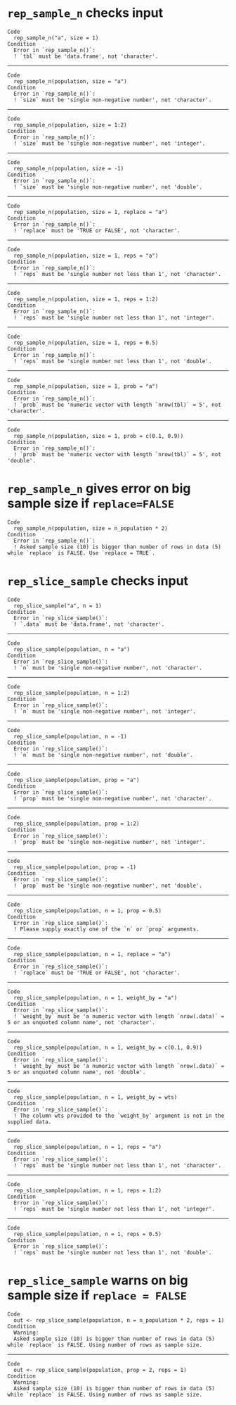 # `rep_sample_n` checks input

    Code
      rep_sample_n("a", size = 1)
    Condition
      Error in `rep_sample_n()`:
      ! `tbl` must be 'data.frame', not 'character'.

---

    Code
      rep_sample_n(population, size = "a")
    Condition
      Error in `rep_sample_n()`:
      ! `size` must be 'single non-negative number', not 'character'.

---

    Code
      rep_sample_n(population, size = 1:2)
    Condition
      Error in `rep_sample_n()`:
      ! `size` must be 'single non-negative number', not 'integer'.

---

    Code
      rep_sample_n(population, size = -1)
    Condition
      Error in `rep_sample_n()`:
      ! `size` must be 'single non-negative number', not 'double'.

---

    Code
      rep_sample_n(population, size = 1, replace = "a")
    Condition
      Error in `rep_sample_n()`:
      ! `replace` must be 'TRUE or FALSE', not 'character'.

---

    Code
      rep_sample_n(population, size = 1, reps = "a")
    Condition
      Error in `rep_sample_n()`:
      ! `reps` must be 'single number not less than 1', not 'character'.

---

    Code
      rep_sample_n(population, size = 1, reps = 1:2)
    Condition
      Error in `rep_sample_n()`:
      ! `reps` must be 'single number not less than 1', not 'integer'.

---

    Code
      rep_sample_n(population, size = 1, reps = 0.5)
    Condition
      Error in `rep_sample_n()`:
      ! `reps` must be 'single number not less than 1', not 'double'.

---

    Code
      rep_sample_n(population, size = 1, prob = "a")
    Condition
      Error in `rep_sample_n()`:
      ! `prob` must be 'numeric vector with length `nrow(tbl)` = 5', not 'character'.

---

    Code
      rep_sample_n(population, size = 1, prob = c(0.1, 0.9))
    Condition
      Error in `rep_sample_n()`:
      ! `prob` must be 'numeric vector with length `nrow(tbl)` = 5', not 'double'.

# `rep_sample_n` gives error on big sample size if `replace=FALSE`

    Code
      rep_sample_n(population, size = n_population * 2)
    Condition
      Error in `rep_sample_n()`:
      ! Asked sample size (10) is bigger than number of rows in data (5) while `replace` is FALSE. Use `replace = TRUE`.

# `rep_slice_sample` checks input

    Code
      rep_slice_sample("a", n = 1)
    Condition
      Error in `rep_slice_sample()`:
      ! `.data` must be 'data.frame', not 'character'.

---

    Code
      rep_slice_sample(population, n = "a")
    Condition
      Error in `rep_slice_sample()`:
      ! `n` must be 'single non-negative number', not 'character'.

---

    Code
      rep_slice_sample(population, n = 1:2)
    Condition
      Error in `rep_slice_sample()`:
      ! `n` must be 'single non-negative number', not 'integer'.

---

    Code
      rep_slice_sample(population, n = -1)
    Condition
      Error in `rep_slice_sample()`:
      ! `n` must be 'single non-negative number', not 'double'.

---

    Code
      rep_slice_sample(population, prop = "a")
    Condition
      Error in `rep_slice_sample()`:
      ! `prop` must be 'single non-negative number', not 'character'.

---

    Code
      rep_slice_sample(population, prop = 1:2)
    Condition
      Error in `rep_slice_sample()`:
      ! `prop` must be 'single non-negative number', not 'integer'.

---

    Code
      rep_slice_sample(population, prop = -1)
    Condition
      Error in `rep_slice_sample()`:
      ! `prop` must be 'single non-negative number', not 'double'.

---

    Code
      rep_slice_sample(population, n = 1, prop = 0.5)
    Condition
      Error in `rep_slice_sample()`:
      ! Please supply exactly one of the `n` or `prop` arguments.

---

    Code
      rep_slice_sample(population, n = 1, replace = "a")
    Condition
      Error in `rep_slice_sample()`:
      ! `replace` must be 'TRUE or FALSE', not 'character'.

---

    Code
      rep_slice_sample(population, n = 1, weight_by = "a")
    Condition
      Error in `rep_slice_sample()`:
      ! `weight_by` must be 'a numeric vector with length `nrow(.data)` = 5 or an unquoted column name', not 'character'.

---

    Code
      rep_slice_sample(population, n = 1, weight_by = c(0.1, 0.9))
    Condition
      Error in `rep_slice_sample()`:
      ! `weight_by` must be 'a numeric vector with length `nrow(.data)` = 5 or an unquoted column name', not 'double'.

---

    Code
      rep_slice_sample(population, n = 1, weight_by = wts)
    Condition
      Error in `rep_slice_sample()`:
      ! The column wts provided to the `weight_by` argument is not in the supplied data.

---

    Code
      rep_slice_sample(population, n = 1, reps = "a")
    Condition
      Error in `rep_slice_sample()`:
      ! `reps` must be 'single number not less than 1', not 'character'.

---

    Code
      rep_slice_sample(population, n = 1, reps = 1:2)
    Condition
      Error in `rep_slice_sample()`:
      ! `reps` must be 'single number not less than 1', not 'integer'.

---

    Code
      rep_slice_sample(population, n = 1, reps = 0.5)
    Condition
      Error in `rep_slice_sample()`:
      ! `reps` must be 'single number not less than 1', not 'double'.

# `rep_slice_sample` warns on big sample size if `replace = FALSE`

    Code
      out <- rep_slice_sample(population, n = n_population * 2, reps = 1)
    Condition
      Warning:
      Asked sample size (10) is bigger than number of rows in data (5) while `replace` is FALSE. Using number of rows as sample size.

---

    Code
      out <- rep_slice_sample(population, prop = 2, reps = 1)
    Condition
      Warning:
      Asked sample size (10) is bigger than number of rows in data (5) while `replace` is FALSE. Using number of rows as sample size.

